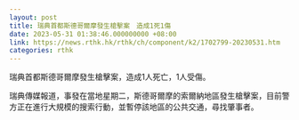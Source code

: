 ```yaml
---
layout: post
title: 瑞典首都斯德哥爾摩發生槍擊案　造成1死1傷
date: 2023-05-31 01:38:46.000000000 +08:00
link: https://news.rthk.hk/rthk/ch/component/k2/1702799-20230531.htm
categories: rthk
---
```


瑞典首都斯德哥爾摩發生槍擊案，造成1人死亡，1人受傷。

瑞典傳媒報道，事發在當地星期二，斯德哥爾摩的索爾納地區發生槍擊案，目前警方正在進行大規模的搜索行動，並暫停該地區的公共交通，尋找肇事者。
